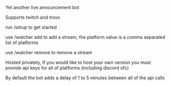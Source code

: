 Yet another live announcement bot

Supports twitch and trovo

run /setup to get started

use /watcher add to add a stream, the platform value is a comma separated list of platforms

use /watcher remove to remove a stream

Hosted privately, If you would like to host your own version you must provide api keys for all of platforms (including discord ofc)

By default the bot adds a delay of 1 to 5 minutes between all of the api calls